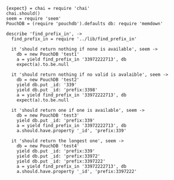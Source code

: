     {expect} = chai = require 'chai'
    chai.should()
    seem = require 'seem'
    PouchDB = (require 'pouchdb').defaults db: require 'memdown'

    describe 'find_prefix_in', ->
      find_prefix_in = require '../lib/find_prefix_in'

      it 'should return nothing if none is available', seem ->
        db = new PouchDB 'test1'
        a = yield find_prefix_in '33972222713', db
        expect(a).to.be.null

      it 'should return nothing if no valid is avalaible', seem ->
        db = new PouchDB 'test2'
        yield db.put _id: '339'
        yield db.put _id: 'prefix:3398'
        a = yield find_prefix_in '33972222713', db
        expect(a).to.be.null

      it 'should return one if one is available', seem ->
        db = new PouchDB 'test3'
        yield db.put _id: 'prefix:339'
        a = yield find_prefix_in '33972222713', db
        a.should.have.property '_id', 'prefix:339'

      it 'should return the longest one', seem ->
        db = new PouchDB 'test4'
        yield db.put _id: 'prefix:339'
        yield db.put _id: 'prefix:33972'
        yield db.put _id: 'prefix:3397222'
        a = yield find_prefix_in '33972222713', db
        a.should.have.property '_id', 'prefix:3397222'
